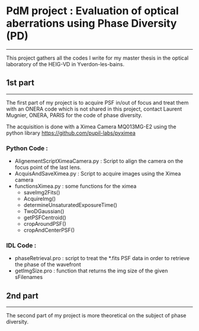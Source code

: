 # PdM project : Evaluation of optical aberrations using Phase Diversity (PD)
____________________________________________________________________________

This project gathers all the codes I write for my master thesis in the optical laboratory of the HEIG-VD in Yverdon-les-bains.

## 1st part
--------
The first part of my project is to acquire PSF in/out of focus and treat them with an ONERA code which is not shared in this project, contact Laurent Mugnier, ONERA, PARIS for the code of phase diversity.

The acquisition is done with a Ximea Camera MQ013MG-E2 using the python library https://github.com/pupil-labs/pyximea

### Python Code :

- AlignementScriptXimeaCamera.py : Script to align the camera on the focus point of the last lens.
- AcquisAndSaveXimea.py : Script to acquire images using the Ximea camera
- functionsXimea.py : some functions for the ximea
    - saveImg2Fits()
    - AcquireImg()
    - determineUnsaturatedExposureTime()
    - TwoDGaussian()
    - getPSFCentroid()
    - cropAroundPSF()
    - cropAndCenterPSF()

### IDL Code :

- phaseRetrieval.pro  : script to treat the \*.fits PSF data in order to retrieve the phase of the wavefront
- getImgSize.pro : function that returns the img size of the given sFilenames

## 2nd part
--------
The second part of my project is more theoretical on the subject of phase diversity.
